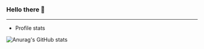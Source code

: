 ### Hello there 👋

* * *
-   Profile stats

![Anurag's GitHub stats](https://github-readme-stats.vercel.app/api?username=LittleDevo4ka&show_icons=true&theme=radical&include_all_commits=true&card_width=1000)



